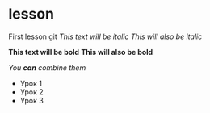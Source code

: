 # lesson
First lesson git
*This text will be italic*
_This will also be italic_

**This text will be bold**
__This will also be bold__

_You **can** combine them_
<ul>
  <li>Урок 1</li>
  <li>Урок 2</li>
  <li>Урок 3</li>
</ul>
